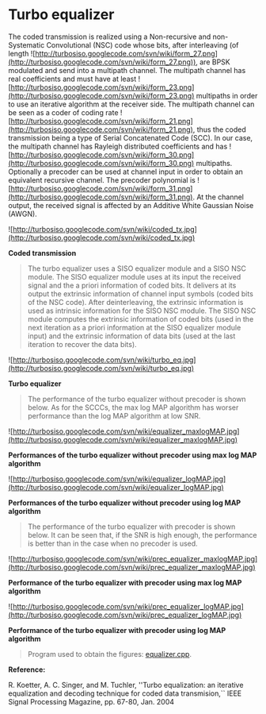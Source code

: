 # Turbo equalizer #

The coded transmission is realized using a Non-recursive and non-Systematic Convolutional (NSC) code whose bits, after interleaving (of length ![http://turbosiso.googlecode.com/svn/wiki/form_27.png](http://turbosiso.googlecode.com/svn/wiki/form_27.png)), are BPSK modulated and send into a multipath channel. The multipath channel has real coefficients and must have at least ![http://turbosiso.googlecode.com/svn/wiki/form_23.png](http://turbosiso.googlecode.com/svn/wiki/form_23.png) multipaths in order to use an iterative algorithm at the receiver side. The multipath channel can be seen as a coder of coding rate ![http://turbosiso.googlecode.com/svn/wiki/form_21.png](http://turbosiso.googlecode.com/svn/wiki/form_21.png), thus the coded transmission being a type of Serial Concatenated Code (SCC). In our case, the multipath channel has Rayleigh distributed coefficients and has ![http://turbosiso.googlecode.com/svn/wiki/form_30.png](http://turbosiso.googlecode.com/svn/wiki/form_30.png) multipaths. Optionally a precoder can be used at channel input in order to obtain an equivalent recursive channel. The precoder polynomial is ![http://turbosiso.googlecode.com/svn/wiki/form_31.png](http://turbosiso.googlecode.com/svn/wiki/form_31.png). At the channel output, the received signal is affected by an Additive White Gaussian Noise (AWGN).

![http://turbosiso.googlecode.com/svn/wiki/coded_tx.jpg](http://turbosiso.googlecode.com/svn/wiki/coded_tx.jpg)

**Coded transmission**

> The turbo equalizer uses a SISO equalizer module and a SISO NSC module. The SISO equalizer module uses at its input the received signal and the a priori information of coded bits. It delivers at its output the extrinsic information of channel input symbols (coded bits of the NSC code). After deinterleaving, the extrinsic information is used as intrinsic information for the SISO NSC module. The SISO NSC module computes the extrinsic information of coded bits (used in the next iteration as a priori information at the SISO equalizer module input) and the extrinsic information of data bits (used at the last iteration to recover the data bits).

![http://turbosiso.googlecode.com/svn/wiki/turbo_eq.jpg](http://turbosiso.googlecode.com/svn/wiki/turbo_eq.jpg)

**Turbo equalizer**

> The performance of the turbo equalizer without precoder is shown below. As for the SCCCs, the max log MAP algorithm has worser performance than the log MAP algorithm at low SNR.

![http://turbosiso.googlecode.com/svn/wiki/equalizer_maxlogMAP.jpg](http://turbosiso.googlecode.com/svn/wiki/equalizer_maxlogMAP.jpg)

**Performances of the turbo equalizer without precoder using max log MAP algorithm**

![http://turbosiso.googlecode.com/svn/wiki/equalizer_logMAP.jpg](http://turbosiso.googlecode.com/svn/wiki/equalizer_logMAP.jpg)

**Performances of the turbo equalizer without precoder using log MAP algorithm**

> The performance of the turbo equalizer with precoder is shown below. It can be seen that, if the SNR is high enough, the performance is better than in the case when no precoder is used.

![http://turbosiso.googlecode.com/svn/wiki/prec_equalizer_maxlogMAP.jpg](http://turbosiso.googlecode.com/svn/wiki/prec_equalizer_maxlogMAP.jpg)

**Performance of the turbo equalizer with precoder using max log MAP algorithm**

![http://turbosiso.googlecode.com/svn/wiki/prec_equalizer_logMAP.jpg](http://turbosiso.googlecode.com/svn/wiki/prec_equalizer_logMAP.jpg)

**Performance of the turbo equalizer with precoder using log MAP algorithm**

> Program used to obtain the figures: [equalizer.cpp](http://turbosiso.googlecode.com/svn/trunk/equalizer.cpp).

**Reference:**

R. Koetter, A. C. Singer, and M. Tuchler, ''Turbo equalization: an iterative equalization and decoding technique for coded data transmision,`` IEEE Signal Processing Magazine, pp. 67-80, Jan. 2004